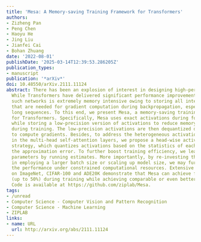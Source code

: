 ```yaml
---
title: 'Mesa: A Memory-saving Training Framework for Transformers'
authors:
- Zizheng Pan
- Peng Chen
- Haoyu He
- Jing Liu
- Jianfei Cai
- Bohan Zhuang
date: '2022-08-01'
publishDate: '2025-03-14T12:39:53.286205Z'
publication_types:
- manuscript
publication: '*arXiv*'
doi: 10.48550/arXiv.2111.11124
abstract: There has been an explosion of interest in designing high-performance Transformers.
  While Transformers have delivered significant performance improvements, training
  such networks is extremely memory intensive owing to storing all intermediate activations
  that are needed for gradient computation during backpropagation, especially for
  long sequences. To this end, we present Mesa, a memory-saving training framework
  for Transformers. Specifically, Mesa uses exact activations during forward pass
  while storing a low-precision version of activations to reduce memory consumption
  during training. The low-precision activations are then dequantized during back-propagation
  to compute gradients. Besides, to address the heterogeneous activation distributions
  in the multi-head self-attention layers, we propose a head-wise activation quantization
  strategy, which quantizes activations based on the statistics of each head to minimize
  the approximation error. To further boost training efficiency, we learn quantization
  parameters by running estimates. More importantly, by re-investing the saved memory
  in employing a larger batch size or scaling up model size, we may further improve
  the performance under constrained computational resources. Extensive experiments
  on ImageNet, CIFAR-100 and ADE20K demonstrate that Mesa can achieve flexible memory-savings
  (up to 50%) during training while achieving comparable or even better performance.
  Code is available at https://github.com/ziplab/Mesa.
tags:
- /unread
- Computer Science - Computer Vision and Pattern Recognition
- Computer Science - Machine Learning
- ZIPLAB
links:
- name: URL
  url: http://arxiv.org/abs/2111.11124
---
```

